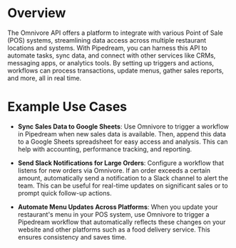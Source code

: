 # Overview

The Omnivore API offers a platform to integrate with various Point of Sale (POS) systems, streamlining data access across multiple restaurant locations and systems. With Pipedream, you can harness this API to automate tasks, sync data, and connect with other services like CRMs, messaging apps, or analytics tools. By setting up triggers and actions, workflows can process transactions, update menus, gather sales reports, and more, all in real time.

# Example Use Cases

- **Sync Sales Data to Google Sheets**: Use Omnivore to trigger a workflow in Pipedream when new sales data is available. Then, append this data to a Google Sheets spreadsheet for easy access and analysis. This can help with accounting, performance tracking, and reporting.

- **Send Slack Notifications for Large Orders**: Configure a workflow that listens for new orders via Omnivore. If an order exceeds a certain amount, automatically send a notification to a Slack channel to alert the team. This can be useful for real-time updates on significant sales or to prompt quick follow-up actions.

- **Automate Menu Updates Across Platforms**: When you update your restaurant's menu in your POS system, use Omnivore to trigger a Pipedream workflow that automatically reflects these changes on your website and other platforms such as a food delivery service. This ensures consistency and saves time.
